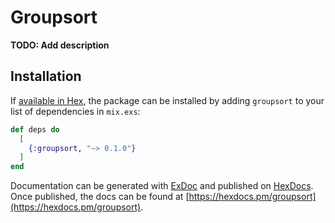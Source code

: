 # Groupsort

**TODO: Add description**

## Installation

If [available in Hex](https://hex.pm/docs/publish), the package can be installed
by adding `groupsort` to your list of dependencies in `mix.exs`:

```elixir
def deps do
  [
    {:groupsort, "~> 0.1.0"}
  ]
end
```

Documentation can be generated with [ExDoc](https://github.com/elixir-lang/ex_doc)
and published on [HexDocs](https://hexdocs.pm). Once published, the docs can
be found at [https://hexdocs.pm/groupsort](https://hexdocs.pm/groupsort).

